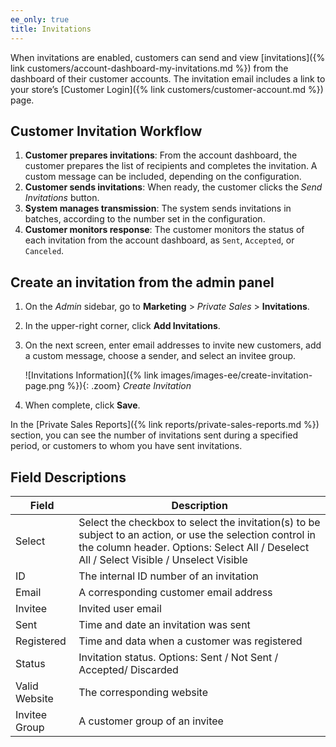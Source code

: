 ```yaml
---
ee_only: true
title: Invitations
---
```


When invitations are enabled, customers can send and view [invitations]({% link customers/account-dashboard-my-invitations.md %}) from the dashboard of their customer accounts. The invitation email includes a link to your store’s [Customer Login]({% link customers/customer-account.md %}) page.

## Customer Invitation Workflow

1. **Customer prepares invitations**: From the account dashboard, the customer prepares the list of recipients and completes the invitation. A custom message can be included, depending on the configuration.
1. **Customer sends invitations**: When ready, the customer clicks the _Send Invitations_ button.
1. **System manages transmission**: The system sends invitations in batches, according to the number set in the configuration.
1. **Customer monitors response**: The customer monitors the status of each invitation from the account dashboard, as `Sent`, `Accepted`, or `Canceled`.

## Create an invitation from the admin panel

1. On the _Admin_ sidebar, go to **Marketing** > _Private Sales_ > **Invitations**.

1. In the upper-right corner, click **Add Invitations**.

1. On the next screen, enter email addresses to invite new customers, add a custom message, choose a sender, and select an invitee group.

    ![Invitations Information]({% link images/images-ee/create-invitation-page.png %}){: .zoom}
    _Create Invitation_

1. When complete, click **Save**.

In the [Private Sales Reports]({% link reports/private-sales-reports.md %}) section, you can see the number of invitations sent during a specified period, or customers to whom you have sent invitations.

## Field Descriptions

|Field|Description|
|--- |--- |
|Select|Select the checkbox to select the invitation(s) to be subject to an action, or use the selection control in the column header. Options: Select All / Deselect All / Select Visible / Unselect Visible|
|ID|The internal ID number of an invitation|
|Email|A corresponding customer email address|
|Invitee|Invited user email|
|Sent|Time and date an invitation was sent|
|Registered|Time and data when a customer was registered|
|Status|Invitation status. Options: Sent / Not Sent / Accepted/ Discarded|
|Valid Website|The corresponding website|
|Invitee Group|A customer group of an invitee|
